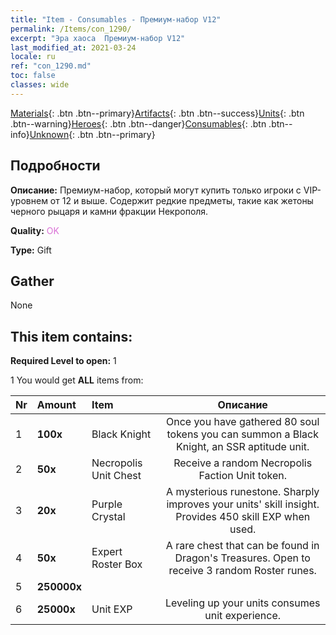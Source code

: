 ```yaml
---
title: "Item - Consumables - Премиум-набор V12"
permalink: /Items/con_1290/
excerpt: "Эра хаоса  Премиум-набор V12"
last_modified_at: 2021-03-24
locale: ru
ref: "con_1290.md"
toc: false
classes: wide
---
```

 [Materials](/ru/Items/){: .btn .btn--primary}[Artifacts](/ru/Items/Artifacts/){: .btn .btn--success}[Units](/ru/Items/Units/){: .btn .btn--warning}[Heroes](/ru/Items/Heroes/){: .btn .btn--danger}[Consumables](/ru/Items/Consumables/){: .btn .btn--info}[Unknown](/ru/Items/Unknown/){: .btn .btn--primary}

## Подробности
 **Описание:** Премиум-набор, который могут купить только игроки с VIP-уровнем от 12 и выше. Содержит редкие предметы, такие как жетоны черного рыцаря и камни фракции Некрополя.

 **Quality:** <span style="color: #DA70D6">OK</span>

 **Type:** Gift

## Gather

  None

## This item contains:

 **Required Level to open:** 1

 1 You would get **ALL** items  from:

  | Nr | Amount |     Item    | Описание |
  |:---|:-------|:------------|:-----------:|
  | 1 |  **100x** | Black Knight | Once you have gathered 80 soul tokens you can summon a Black Knight, an SSR aptitude unit.  | 
  | 2 |  **50x** | Necropolis Unit Chest | Receive a random Necropolis Faction Unit token.  | 
  | 3 |  **20x** | Purple Crystal | A mysterious runestone. Sharply improves your units' skill insight. Provides 450 skill EXP when used.  | 
  | 4 |  **50x** | Expert Roster Box | A rare chest that can be found in Dragon's Treasures. Open to receive 3 random Roster runes.  | 
  | 5 |  **250000x** | <i class="fas fa-coins"/> |  | 
  | 6 |  **25000x** | Unit EXP | Leveling up your units consumes unit experience.  | 
